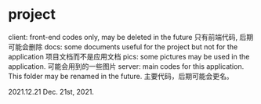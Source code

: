 # project
client: front-end codes only, may be deleted in the future 只有前端代码, 后期可能会删除
docs: some documents useful for the project but not for the application
      项目文档而不是应用文档
pics: some pictures may be used in the application. 可能会用到的一些图片
server: main codes for this application. This folder may be renamed in the future.
        主要代码，后期可能会更名。
        
2021.12.21
Dec. 21st, 2021.
